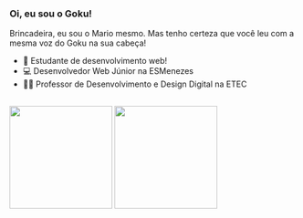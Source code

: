 ### Oi, eu sou o Goku!

Brincadeira, eu sou o Mario mesmo. Mas tenho certeza que você leu com a mesma voz do Goku na sua cabeça!

- 🌱 Estudante de desenvolvimento web!
- 💻 Desenvolvedor Web Júnior na ESMenezes
- 🧑‍🏫 Professor de Desenvolvimento e Design Digital na ETEC
##
<div>
  <img height="180cm" src="https://github-readme-stats.vercel.app/api?username=mariopuebla17&show_icons=true&theme=dark&include_all_commits=true&count_private=true"/>
  <img height="180cm" src="https://github-readme-stats.vercel.app/api/top-langs/?username=mariopuebla17&layout=compact&langs_count=16&theme=dark"/>
 </div>
